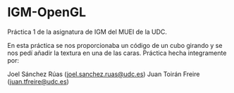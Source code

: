 # IGM-OpenGL
Práctica 1 de la asignatura de IGM del MUEI de la UDC.

En esta práctica se nos proporcionaba un código de un cubo girando y se nos pedí añadir la textura en una de las caras. Práctica hecha integramente por:

Joel Sánchez Rúas (joel.sanchez.ruas@udc.es)
Juan Toirán Freire (juan.tfreire@udc.es)
